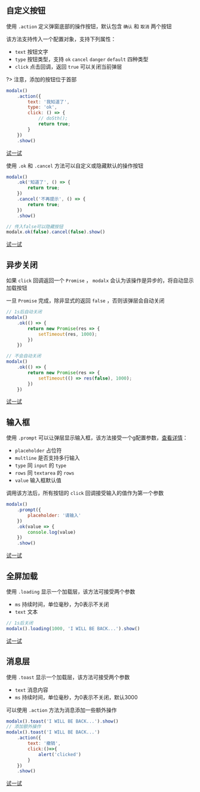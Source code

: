 ## 自定义按钮
使用 `.action` 定义弹窗底部的操作按钮，默认包含 `确认` 和 `取消` 两个按钮

该方法支持传入一个配置对象，支持下列属性：

* `text` 按钮文字
* `type` 按钮类型，支持 `ok`  `cancel`  `danger`  `default` 四种类型
* `click` 点击回调，返回 `true` 可以关闭当前弹层

?> 注意，添加的按钮位于首部

``` js
modalx()
    .action({
        text: '我知道了',
        type: 'ok',
        click: () => {
            // doSth();
            return true;
        }
    })
    .show()
```

<a href='javascript:; ' onclick="modalx().content('自定义按钮').action({text:'我知道了', type:'ok'}).show()">试一试</a>

使用 `.ok` 和 `.cancel` 方法可以自定义或隐藏默认的操作按钮

``` js
modalx()
    .ok('知道了', () => {
        return true;
    })
    .cancel('不再提示', () => {
        return true;
    })
    .show()

// 传入false可以隐藏按钮
modalx.ok(false).cancel(false).show()
```

<a href='javascript:; ' onclick="modalx().content('自定义默认按钮').ok('我知道了').cancel(false).show()">试一试</a>

## 异步关闭

如果 `click` 回调返回一个 `Promise` ， `modalx` 会认为该操作是异步的，将自动显示加载按钮

一旦 `Promise` 完成，除非显式的返回 `false` ，否则该弹层会自动关闭

``` js
// 1s后自动关闭
modalx()
    .ok(() => {
        return new Promise(res => {
            setTimeout(res, 1000);
        })
    })

// 不会自动关闭
modalx()
    .ok(() => {
        return new Promise(res => {
            setTimeout(() => res(false), 1000);
        })
    })
```

<a href='javascript:; ' onclick="demo.asyncModal()">试一试</a>

## 输入框

使用 `.prompt` 可以让弹层显示输入框，该方法接受一个g配置参数，[查看详情](api?id=actionopt-object)：

* `placeholder` 占位符
* `multline` 是否支持多行输入
* `type` 同 `input` 的 `type` 
* `rows` 同 `textarea` 的 `rows` 
* `value` 输入框默认值

调用该方法后，所有按钮的 `click` 回调接受输入的值作为第一个参数

``` js
modalx()
    .prompt({
        placeholder: '请输入'
    })
    .ok(value => {
        console.log(value)
    })
    .show()
```

<a href='javascript:; ' onclick="demo.prompt()">试一试</a>

## 全屏加载

使用 `.loading` 显示一个加载层，该方法可接受两个参数

* `ms` 持续时间，单位毫秒，为0表示不关闭
* `text` 文本

``` js
// 1s后关闭
modalx().loading(1000, 'I WILL BE BACK...').show()
```

<a href='javascript:; ' onclick="modalx().loading(1000, 'I WILL BE BACK... ').shadowType('light').show()">试一试</a>

## 消息层

使用 `.toast` 显示一个加载层，该方法可接受两个参数

* `text` 消息内容
* `ms` 持续时间，单位毫秒，为0表示不关闭，默认3000

可以使用 `.action` 方法为消息添加一些额外操作

``` js
modalx().toast('I WILL BE BACK...').show()
// 添加额外操作
modalx().toast('I WILL BE BACK...')
    .action({
        text: '撤销',
        click:()=>{
            alert('clicked')
        }
    })
    .show()
```

<a href='javascript:; ' onclick="modalx().toast('I WILL BE BACK... ').action({text:'撤销',click:()=>alert('clicked')}).show()">试一试</a>

